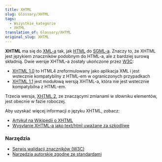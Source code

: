 ```yaml
---
title: XHTML
slug: Glossary/XHTML
tags:
  - Wszystkie_kategorie
  - XHTML
translation_of: Glossary/XHTML
original_slug: XHTML
---
```

**XHTML** ma się do [XML-a](pl/XML) tak, jak [HTML](pl/HTML) do [SGML-a](pl/SGML). Znaczy to, że XHTML jest językiem znaczników podobnym do HTML-a, ale z bardziej surową składnią. Dwie wersje XHTML-a zostały ukończone przez [W3C](http://www.w3.org/):

- [XHTML 1.0](http://www.w3.org/TR/xhtml1/) to HTML4 zreformulowany jako aplikacja XML i jest wstecznie kompatybilny z HTML-em w ograniczonych przypadkach
- [XHTML 1.1](http://www.w3.org/TR/xhtml11/) jest modułową wersją XHTML-a, która nie jest wstecznie kompatybilna z HTML-em.

Trzecia wersja, [XHTML 2](http://www.w3.org/TR/xhtml2/), ze znaczącymi zmianami w słowniku elementów, jest obecnie w fazie roboczej.

Aby uzyskać więcej informacji o języku XHTML, zobacz:

- [Artykuł na Wikipedii o XHTML](http://pl.wikipedia.org/wiki/XHTML)
- [Wysyłanie XHTML-a jako text/html uważane za szkodliwe](http://www.hixie.ch/advocacy/xhtml)

### Narzędzia

- [Serwis walidacji znaczników (W3C)](http://validator.w3.org/)
- [Narzędzia autorskie zgodne ze standardami](pl/Narz%c4%99dzia_autorskie_zgodne_ze_standardami)
